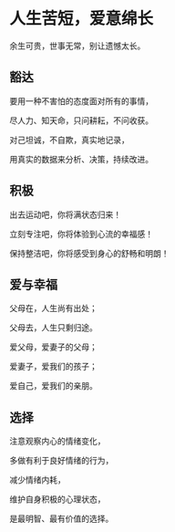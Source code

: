 # 人生苦短，爱意绵长


余生可贵，世事无常，别让遗憾太长。

<!--more-->

## 豁达

要用一种不害怕的态度面对所有的事情，

尽人力、知天命，只问耕耘，不问收获。

对己坦诚，不自欺，真实地记录，

用真实的数据来分析、决策，持续改进。

## 积极

出去运动吧，你将满状态归来！

立刻专注吧，你将体验到心流的幸福感！

保持整洁吧，你将感受到身心的舒畅和明朗！

## 爱与幸福

父母在，人生尚有出处；

父母去，人生只剩归途。

爱父母，爱妻子的父母；

爱妻子，爱我们的孩子；

爱自己，爱我们的亲朋。

## 选择

注意观察内心的情绪变化，

多做有利于良好情绪的行为，

减少情绪内耗，

维护自身积极的心理状态，

是最明智、最有价值的选择。

